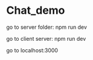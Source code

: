# Chat_demo
go to server folder: npm run dev

go to client server: npm run dev

go to localhost:3000
